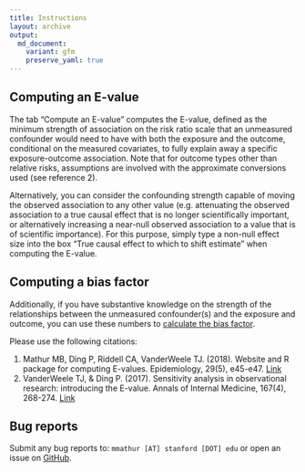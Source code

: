 ```yaml
---
title: Instructions
layout: archive
output:
  md_document:
    variant: gfm
    preserve_yaml: true
---
```


## Computing an E-value

The tab “Compute an E-value” computes the E-value, defined as the
minimum strength of association on the risk ratio scale that an
unmeasured confounder would need to have with both the exposure and the
outcome, conditional on the measured covariates, to fully explain away a
specific exposure-outcome association. Note that for outcome types other
than relative risks, assumptions are involved with the approximate
conversions used (see reference 2).

Alternatively, you can consider the confounding strength capable of
moving the observed association to any other value (e.g. attenuating the
observed association to a true causal effect that is no longer
scientifically important, or alternatively increasing a near-null
observed association to a value that is of scientific importance). For
this purpose, simply type a non-null effect size into the box “True
causal effect to which to shift estimate” when computing the E-value.

## Computing a bias factor

Additionally, if you have substantive knowledge on the strength of the
relationships between the unmeasured confounder(s) and the exposure and
outcome, you can use these numbers to [calculate the bias
factor](https://bias-factor.hmdc.harvard.edu/).

Please use the following citations:

1.  Mathur MB, Ding P, Riddell CA, VanderWeele TJ. (2018). Website and R
    package for computing E-values. Epidemiology, 29(5), e45-e47.
    [Link](https://journals.lww.com/epidem/Citation/publishahead/Website_and_R_Package_for_Computing_E_Values.98679.aspx)
2.  VanderWeele TJ, & Ding P. (2017). Sensitivity analysis in
    observational research: introducing the E-value. Annals of Internal
    Medicine, 167(4), 268-274.
    [Link](http://annals.org/aim/article-abstract/2643434/sensitivity-analysis-observational-research-introducing-e-value?doi=10.7326%2fM16-2607)

## Bug reports

Submit any bug reports to: `mmathur [AT] stanford [DOT] edu` or open an
issue on [GitHub](https://github.com/mayamathur/evalue/issues).

